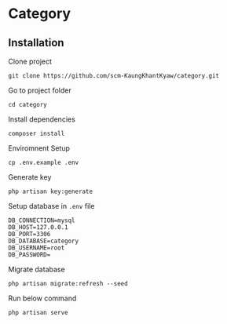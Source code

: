 # Category

## Installation

Clone project

```
git clone https://github.com/scm-KaungKhantKyaw/category.git
```

Go to project folder
```
cd category
```

Install dependencies
```
composer install
```

Enviromnent Setup
```
cp .env.example .env
```

Generate key
```
php artisan key:generate
```

Setup database in `.env` file
```
DB_CONNECTION=mysql
DB_HOST=127.0.0.1
DB_PORT=3306
DB_DATABASE=category
DB_USERNAME=root
DB_PASSWORD=
```

Migrate database
```
php artisan migrate:refresh --seed
```

Run below command
```
php artisan serve
```